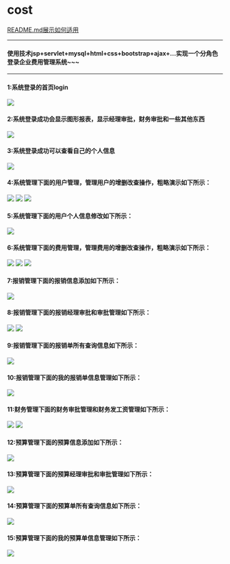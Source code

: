 # cost
[README.md展示如何适用](https://github.com/guodongxiaren/README)
***
#### 使用技术jsp+servlet+mysql+html+css+bootstrap+ajax+...实现一个分角色登录企业费用管理系统~~~
***
#### 1:系统登录的首页login
![](https://github.com/MRbie/cost/raw/master/cost_pitcure/system/main/login.png)
#### 2:系统登录成功会显示图形报表，显示经理审批，财务审批和一些其他东西
![](https://github.com/MRbie/cost/blob/master/cost_pitcure/system/main/main.png)
#### 3:系统登录成功可以查看自己的个人信息
![](https://github.com/MRbie/cost/blob/master/cost_pitcure/system/main/person.png)
#### 4:系统管理下面的用户管理，管理用户的增删改查操作，粗略演示如下所示：
![](https://github.com/MRbie/cost/blob/master/cost_pitcure/system/user/user_select.png)
![](https://github.com/MRbie/cost/blob/master/cost_pitcure/system/user/user_insert.png)
![](https://github.com/MRbie/cost/blob/master/cost_pitcure/system/user/user_update.png)
#### 5:系统管理下面的用户个人信息修改如下所示：
![](https://github.com/MRbie/cost/blob/master/cost_pitcure/system/person/person.png)
#### 6:系统管理下面的费用管理，管理费用的增删改查操作，粗略演示如下所示：
![](https://github.com/MRbie/cost/blob/master/cost_pitcure/system/cost/cost_insert.png)
![](https://github.com/MRbie/cost/blob/master/cost_pitcure/system/cost/cost_select.png)
![](https://github.com/MRbie/cost/blob/master/cost_pitcure/system/cost/cost_update.png)
#### 7:报销管理下面的报销信息添加如下所示：
![](https://github.com/MRbie/cost/blob/master/cost_pitcure/reim/reim/reim.png)
#### 8:报销管理下面的报销经理审批和审批管理如下所示：
![](https://github.com/MRbie/cost/blob/master/cost_pitcure/reim/reim_manage/reim_manage.png)
![](https://github.com/MRbie/cost/blob/master/cost_pitcure/reim/reim_manage/manage_reim.png)
#### 9:报销管理下面的报销单所有查询信息如下所示：
![](https://github.com/MRbie/cost/blob/master/cost_pitcure/reim/reim_select/reim_select.png)
#### 10:报销管理下面的我的报销单信息管理如下所示：
![](https://github.com/MRbie/cost/blob/master/cost_pitcure/reim/reim_my/reim_my.png)
#### 11:财务管理下面的财务审批管理和财务发工资管理如下所示：
![](https://github.com/MRbie/cost/tree/master/cost_pitcure/finance/finance_review)
![](https://github.com/MRbie/cost/blob/master/cost_pitcure/finance/finance_salary/finance_salary.png)
#### 12:预算管理下面的预算信息添加如下所示：
![](https://github.com/MRbie/cost/blob/master/cost_pitcure/budget/budget/budget.png)
#### 13:预算管理下面的预算经理审批和审批管理如下所示：
![](https://github.com/MRbie/cost/blob/master/cost_pitcure/budget/budget_manage/budget_manage.png)
#### 14:预算管理下面的预算单所有查询信息如下所示：
![](https://github.com/MRbie/cost/blob/master/cost_pitcure/budget/budget_select/budget_select.png)
#### 15:预算管理下面的我的预算单信息管理如下所示：
![](https://github.com/MRbie/cost/blob/master/cost_pitcure/budget/budget_my/budget_my.png)

